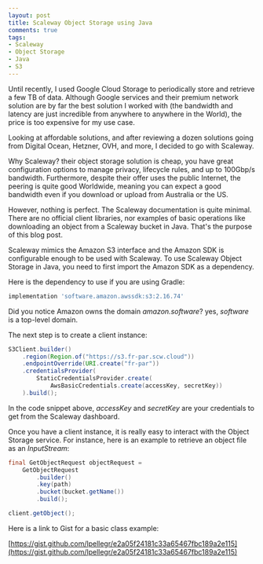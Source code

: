 ```yaml
---
layout: post
title: Scaleway Object Storage using Java
comments: true
tags:
- Scaleway
- Object Storage
- Java
- S3
---
```


Until recently, I used Google Cloud Storage to periodically store and retrieve 
a few TB of data. Although Google services and their premium network 
solution are by far the best solution I worked with (the bandwidth and latency 
are just incredible from anywhere to anywhere in the World), the price is too
expensive for my use case. 

Looking at affordable solutions, and after reviewing a dozen solutions going 
from Digital Ocean, Hetzner, OVH, and more, I decided to go with Scaleway.

Why Scaleway? their object storage solution is cheap, you have great 
configuration options to manage privacy, lifecycle rules, and up to 100Gbp/s 
bandwidth. Furthermore, despite their offer uses the public Internet, the 
peering is quite good Worldwide, meaning you can expect a good bandwidth even if
you download or upload from Australia or the US.

However, nothing is perfect. The Scaleway documentation is quite minimal. There
are no official client libraries, nor examples of basic operations
like downloading an object from a Scaleway bucket in Java. That's the purpose of
this blog post.

Scaleway mimics the Amazon S3 interface and the Amazon SDK is configurable 
enough to be used with Scaleway. To use Scaleway Object Storage in Java, you
need to first import the Amazon SDK as a dependency.

Here is the dependency to use if you are using Gradle:

```groovy
implementation 'software.amazon.awssdk:s3:2.16.74'
```

Did you notice Amazon owns the domain _amazon.software_? yes, _software_ is a 
top-level domain.

The next step is to create a client instance:

```java
S3Client.builder()
    .region(Region.of("https://s3.fr-par.scw.cloud"))
    .endpointOverride(URI.create("fr-par"))
    .credentialsProvider(
        StaticCredentialsProvider.create(
            AwsBasicCredentials.create(accessKey, secretKey))
    ).build();
```

In the code snippet above, _accessKey_ and _secretKey_ are your credentials to
get from the Scaleway dashboard.

Once you have a client instance, it is really easy to interact with the Object
Storage service. For instance, here is an example to retrieve an object file as 
an _InputStream_:

```java
final GetObjectRequest objectRequest =
    GetObjectRequest
        .builder()
        .key(path)
        .bucket(bucket.getName())
        .build();

client.getObject();
```

Here is a link to Gist for a basic class example:

[https://gist.github.com/lpellegr/e2a05f24181c33a65467fbc189a2e115](https://gist.github.com/lpellegr/e2a05f24181c33a65467fbc189a2e115)
